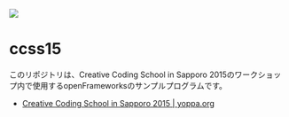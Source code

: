 ![](http://ccss.lab.sugimototatsuo.com/2015/images/ccss2015logo.png)

# ccss15

このリポジトリは、Creative Coding School in Sapporo 2015のワークショップ内で使用するopenFrameworksのサンプルプログラムです。

- [Creative Coding School in Sapporo 2015 | yoppa.org](http://yoppa.org/ccss15)
